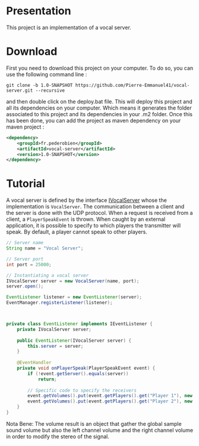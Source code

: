 # Presentation

This project is an implementation of a vocal server.

# Download

First you need to download this project on your computer. To do so, you can use the following command line :

```git
git clone -b 1.0-SNAPSHOT https://github.com/Pierre-Emmanuel41/vocal-server.git --recursive
```

and then double click on the deploy.bat file. This will deploy this project and all its dependencies on your computer. Which means it generates the folder associated to this project and its dependencies in your .m2 folder. Once this has been done, you can add the project as maven dependency on your maven project :

```xml
<dependency>
	<groupId>fr.pederobien</groupId>
	<artifactId>vocal-server</artifactId>
	<version>1.0-SNAPSHOT</version>
</dependency>
```

# Tutorial

A vocal server is defined by the interface [IVocalServer](https://github.com/Pierre-Emmanuel41/vocal-server/blob/1.0-SNAPSHOT/src/main/java/fr/pederobien/vocal/server/interfaces/IVocalServer.java) whose the implementation is <code>VocalServer</code>. The communication between a client and the server is done with the UDP protocol. When a request is received from a client, a <code>PlayerSpeakEvent</code> is thrown. When caught by an external application, it is possible to specify to which players the transmitter will speak. By default, a player cannot speak to other players.

```java
// Server name
String name = "Vocal Server";

// Server port
int port = 25000;

// Instantiating a vocal server
IVocalServer server = new VocalServer(name, port);
server.open();

EventListener listener = new EventListener(server);
EventManager.registerListener(listener);



private class EventListener implements IEventListener {
	private IVocalServer server;
	
	public EventListener(IVocalServer server) {
		this.server = server;
	}
	
	@EventHandler
	private void onPlayerSpeak(PlayerSpeakEvent event) {
		if (!event.getServer().equals(server))
			return;
		
		// Specific code to specify the receivers
		event.getVolumes().put(event.getPlayers().get("Player 1"), new VolumeResult(0.75));
		event.getVolumes().put(event.getPlayers().get("Player 2"), new VolumeResult(1.25));
	}
}
```

Nota Bene: The volume result is an object that gather the global sample sound volume but also the left channel volume and the right channel volume in order to modify the stereo of the signal.